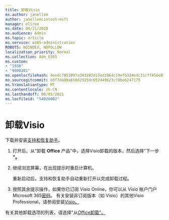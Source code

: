 ```yaml
---
title: 卸载Visio
ms.author: janellem
author: janellemcintosh-msft
manager: eliree
ms.date: 04/21/2020
ms.audience: Admin
ms.topic: article
ms.service: o365-administration
ROBOTS: NOINDEX, NOFOLLOW
localization_priority: Normal
ms.collection: Adm_O365
ms.custom:
- "1936"
- "9000201"
ms.openlocfilehash: 4eedc7853097a393282d13ad2864c19efb324edc31cff456e815180133dd30f1
ms.sourcegitcommit: b5f7da89a650d2915dc652449623c78be6247175
ms.translationtype: MT
ms.contentlocale: zh-CN
ms.lasthandoff: 08/05/2021
ms.locfileid: "54020002"
---
```

# <a name="uninstall-visio"></a>卸载Visio

下载并安装[支持和恢复助手](https://aka.ms/SARA-OfficeUninstall-Alchemy)。
  
1. 打开后，从"卸载 **Office** 产品"中，选择Visio卸载的版本，然后选择"下一步 **"。** 
    
2. 继续浏览屏幕，在出现提示时重启计算机。
    
    重新启动后，支持和恢复助手自动重新打开以完成卸载过程。
    
3. 按照其余提示操作，如果你已订阅 Visio Online，你可以从 Visio 帐户门户Microsoft 365[密码](https://portal.office.com/account#installs)。 有关安装非订阅版本（如 Visio）的其他Visio Professional，请参阅安装[Visio。](https://support.office.com/article/f98f21e3-aa02-4827-9167-ddab5b025710?wt.mc_id=OfficeAdm_ClientDIA_Alchemy1936) 
    
有关其他卸载选项的列表，请选择"从[Office卸载"。](https://support.office.com/article/9dd49b83-264a-477a-8fcc-2fdf5dbf61d8?wt.mc_id=OfficeAdm_ClientDIA_Alchemy1936)